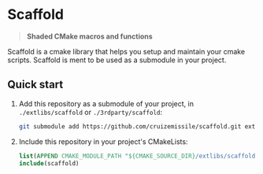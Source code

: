 # Scaffold

> **Shaded CMake macros and functions**

Scaffold is a cmake library that helps you setup and maintain your cmake scripts. Scaffold is ment to be used as a submodule in your project.

## Quick start
1. Add this repository as a submodule of your project, in `./extlibs/scaffold` or `./3rdparty/scaffold`:

    ```bash
    git submodule add https://github.com/cruizemissile/scaffold.git extlibs/scaffold
    ```

2. Include this repository in your project's CMakeLists:

    ```cmake
    list(APPEND CMAKE_MODULE_PATH "${CMAKE_SOURCE_DIR}/extlibs/scaffold/cmake")
    include(scaffold)
    ```

